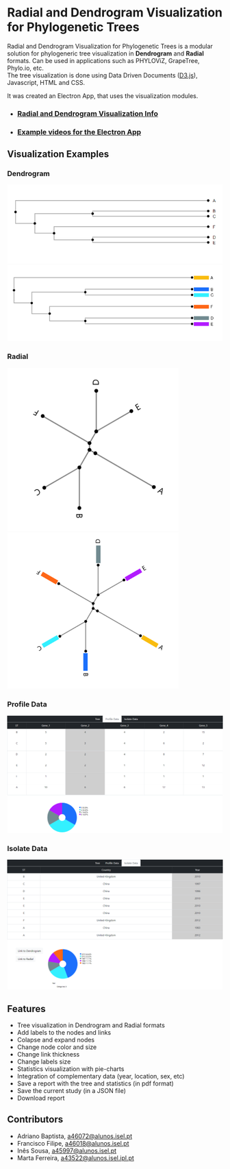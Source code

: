 # Radial and Dendrogram Visualization for Phylogenetic Trees
Radial and Dendrogram Visualization for Phylogenetic Trees is a modular solution for phylogeneric tree visualization
in **Dendrogram** and **Radial** formats. Can be used in applications such as PHYLOViZ, GrapeTree, Phylo.io, etc.   
The tree visualization is done using Data Driven Documents ([D3.js](https://d3js.org/)), Javascript, HTML and CSS.

It was created an Electron App, that uses the visualization modules.

+ ### [Radial and Dendrogram Visualization Info](https://github.com/DIVA-IPL-Project/phytotree/blob/master/Docs/Info.md)
+ ### [Example videos for the Electron App](https://www.youtube.com/playlist?list=PLpJSLY0KODw329otPCvENcM4GEoEscxFX)

## Visualization Examples
### Dendrogram  

<img src="https://github.com/DIVA-IPL-Project/phytotree/blob/master/Docs/dendrogram.png">
<img src="https://github.com/DIVA-IPL-Project/phytotree/blob/master/Docs/dendrogram_isolates.png">

### Radial  
<p float="left">
 <img src="https://github.com/DIVA-IPL-Project/phytotree/blob/master/Docs/radial.png" width="400">
<img src="https://github.com/DIVA-IPL-Project/phytotree/blob/master/Docs/radial_isolates.png" width="400">
</p>

### Profile Data

<img src="https://github.com/DIVA-IPL-Project/phytotree/blob/master/Docs/profile_data_with_filter.png">

### Isolate Data

<img src="https://github.com/DIVA-IPL-Project/phytotree/blob/master/Docs/isolate_data_with_filter.png">

## Features
+ Tree visualization in Dendrogram and Radial formats
+ Add labels to the nodes and links
+ Colapse and expand nodes
+ Change node color and size
+ Change link thickness
+ Change labels size
+ Statistics visualization with pie-charts
+ Integration of complementary data (year, location, sex, etc)
+ Save a report with the tree and statistics (in pdf format)
+ Save the current study (in a JSON file)
+ Download report

## Contributors
+ Adriano Baptista, a46072@alunos.isel.pt
+ Francisco Filipe, a46018@alunos.isel.pt
+ Inês Sousa, a45997@alunos.isel.pt
+ Marta Ferreira, a43522@alunos.isel.ipl.pt
